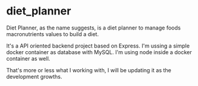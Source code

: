 # diet_planner
Diet Planner, as the name suggests, is a diet planner to manage foods macronutrients values to build a diet.

It's a API oriented backend project based on Express. I'm ussing a simple docker container as database with MySQL.
I'm using node inside a docker container as well.

That's more or less what I working with, I will be updating it as the development growths.


